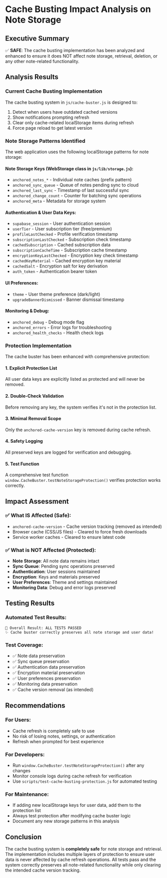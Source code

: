 # Cache Busting Impact Analysis on Note Storage

## Executive Summary

✅ **SAFE**: The cache busting implementation has been analyzed and enhanced to ensure it does NOT affect note storage, retrieval, deletion, or any other note-related functionality.

## Analysis Results

### Current Cache Busting Implementation

The cache busting system in `js/cache-buster.js` is designed to:
1. Detect when users have outdated cached versions
2. Show notifications prompting refresh
3. Clear only cache-related localStorage items during refresh
4. Force page reload to get latest version

### Note Storage Patterns Identified

The web application uses the following localStorage patterns for note storage:

#### Note Storage Keys (WebStorage class in `js/lib/storage.js`):
- `anchored_notes_*` - Individual note caches (prefix pattern)
- `anchored_sync_queue` - Queue of notes pending sync to cloud
- `anchored_last_sync` - Timestamp of last successful sync
- `anchored_change_count` - Counter for batching sync operations
- `anchored_meta` - Metadata for storage system

#### Authentication & User Data Keys:
- `supabase_session` - User authentication session
- `userTier` - User subscription tier (free/premium)
- `profileLastChecked` - Profile verification timestamp
- `subscriptionLastChecked` - Subscription check timestamp
- `cachedSubscription` - Cached subscription data
- `subscriptionCacheTime` - Subscription cache timestamp
- `encryptionKeyLastChecked` - Encryption key check timestamp
- `cachedKeyMaterial` - Cached encryption key material
- `cachedSalt` - Encryption salt for key derivation
- `auth_token` - Authentication bearer token

#### UI Preferences:
- `theme` - User theme preference (dark/light)
- `upgradeBannerDismissed` - Banner dismissal timestamp

#### Monitoring & Debug:
- `anchored_debug` - Debug mode flag
- `anchored_errors` - Error logs for troubleshooting
- `anchored_health_checks` - Health check logs

### Protection Implementation

The cache buster has been enhanced with comprehensive protection:

#### 1. Explicit Protection List
All user data keys are explicitly listed as protected and will never be removed.

#### 2. Double-Check Validation
Before removing any key, the system verifies it's not in the protection list.

#### 3. Minimal Removal Scope
Only the `anchored-cache-version` key is removed during cache refresh.

#### 4. Safety Logging
All preserved keys are logged for verification and debugging.

#### 5. Test Function
A comprehensive test function `window.CacheBuster.testNoteStorageProtection()` verifies protection works correctly.

## Impact Assessment

### ✅ What IS Affected (Safe):
- `anchored-cache-version` - Cache version tracking (removed as intended)
- Browser cache (CSS/JS files) - Cleared to force fresh downloads
- Service worker caches - Cleared to ensure latest code

### ✅ What is NOT Affected (Protected):
- **Note Storage**: All note data remains intact
- **Sync Queue**: Pending sync operations preserved
- **Authentication**: User sessions maintained
- **Encryption**: Keys and materials preserved
- **User Preferences**: Theme and settings maintained
- **Monitoring Data**: Debug and error logs preserved

## Testing Results

### Automated Test Results:
```
🎉 Overall Result: ALL TESTS PASSED
✨ Cache buster correctly preserves all note storage and user data!
```

### Test Coverage:
- ✅ Note data preservation
- ✅ Sync queue preservation  
- ✅ Authentication data preservation
- ✅ Encryption material preservation
- ✅ User preferences preservation
- ✅ Monitoring data preservation
- ✅ Cache version removal (as intended)

## Recommendations

### For Users:
- Cache refresh is completely safe to use
- No risk of losing notes, settings, or authentication
- Refresh when prompted for best experience

### For Developers:
- Run `window.CacheBuster.testNoteStorageProtection()` after any changes
- Monitor console logs during cache refresh for verification
- Use `scripts/test-cache-busting-protection.js` for automated testing

### For Maintenance:
- If adding new localStorage keys for user data, add them to the protection list
- Always test protection after modifying cache buster logic
- Document any new storage patterns in this analysis

## Conclusion

The cache busting system is **completely safe** for note storage and retrieval. The implementation includes multiple layers of protection to ensure user data is never affected by cache refresh operations. All tests pass and the system correctly preserves all note-related functionality while only clearing the intended cache version tracking.